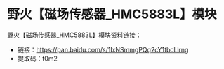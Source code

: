 [](野火【磁场传感器_HMC5883L】模块)

# 野火【磁场传感器_HMC5883L】模块
野火【磁场传感器_HMC5883L】模块资料链接：
* 链接：https://pan.baidu.com/s/1IxNSmmgPQq2cY1tbcLlrng 
* 提取码：t0m2 